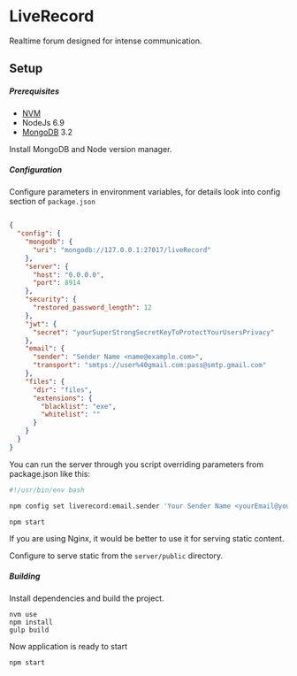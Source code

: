 # LiveRecord

Realtime forum designed for intense communication.

## Setup

##### Prerequisites
- [NVM](https://github.com/creationix/nvm)
- NodeJs 6.9
- [MongoDB](https://www.mongodb.com/) 3.2

Install MongoDB and Node version manager.

##### Configuration

Configure parameters in environment variables, for details look into config section of `package.json`

```json

{
  "config": { 
    "mongodb": {
      "uri": "mongodb://127.0.0.1:27017/liveRecord"
    },
    "server": {
      "host": "0.0.0.0",
      "port": 8914
    },
    "security": {
      "restored_password_length": 12
    },
    "jwt": {
      "secret": "yourSuperStrongSecretKeyToProtectYourUsersPrivacy"
    },
    "email": {
      "sender": "Sender Name <name@example.com>",
      "transport": "smtps://user%40gmail.com:pass@smtp.gmail.com"
    },
    "files": {
      "dir": "files",
      "extensions": {
        "blacklist": "exe",
        "whitelist": ""
      }
    }
  }
}

```
    
You can run the server through you script overriding parameters from package.json like this:

```bash
#!/usr/bin/env bash

npm config set liverecord:email.sender 'Your Sender Name <yourEmail@your.domain>'

npm start
```

If you are using Nginx, it would be better to use it for serving static content.

Configure to serve static from the `server/public` directory.

##### Building

Install dependencies and build the project.

```
nvm use
npm install
gulp build
```

Now application is ready to start

```
npm start
```
